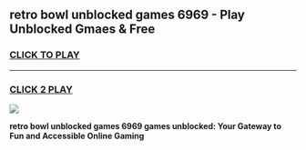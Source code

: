 
## retro bowl unblocked games 6969 - Play Unblocked Gmaes & Free
<h3>
<a href="https://news.freeplayer.one?title=retro_bowl_unblocked_games_6969&ref=16F">CLICK TO PLAY</a></h3>
<hr>

<h3>
<a href="https://news.freeplayer.one?title=retro_bowl_unblocked_games_6969&ref=16F">CLICK 2 PLAY</a>
  
</h3>

<a href="https://news.freeplayer.one?title=retro_bowl_unblocked_games_6969&ref=16F/"><img src="https://clearcache.store/games.png"></a>


**retro bowl unblocked games 6969 games unblocked: Your Gateway to Fun and Accessible Online Gaming**
